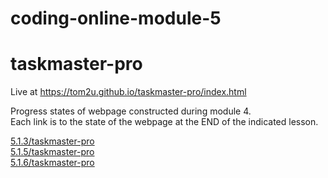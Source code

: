 # coding-online-module-5  
# taskmaster-pro  

Live at https://tom2u.github.io/taskmaster-pro/index.html  

Progress states of webpage constructed during module 4.  
Each link is to the state of the webpage at the END of the indicated lesson.  

[5.1.3/taskmaster-pro](https://tom2u.github.io/coding-online-module-5/5.1.3/taskmaster-pro)  
[5.1.5/taskmaster-pro](https://tom2u.github.io/coding-online-module-5/5.1.5/taskmaster-pro)  
[5.1.6/taskmaster-pro](https://tom2u.github.io/coding-online-module-5/5.1.6/taskmaster-pro)  
